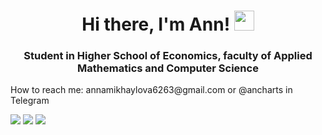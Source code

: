 <h1 align="center">Hi there, I'm Ann! </a> 
<img src="https://github.com/blackcater/blackcater/raw/main/images/Hi.gif" height="32"/></h1>
<h3 align="center">Student in Higher School of Economics, faculty of Applied Mathematics and Computer Science</h3>
How to reach me: annamikhaylova6263@gmail.com or @ancharts in Telegram

![](https://github-profile-summary-cards.vercel.app/api/cards/profile-details?username=ancharts&theme=monokai)
![](https://github-profile-summary-cards.vercel.app/api/cards/repos-per-language?username=ancharts&theme=monokai)
![](https://github-profile-summary-cards.vercel.app/api/cards/stats?username=ancharts&theme=monokai)

<!--
**ancharts/ancharts** is a ✨ _special_ ✨ repository because its `README.md` (this file) appears on your GitHub profile.

Here are some ideas to get you started:

- 🔭 I’m currently working on ...
- 🌱 I’m currently learning ...
- 👯 I’m looking to collaborate on ...
- 🤔 I’m looking for help with ...
- 💬 Ask me about ...
- 📫 How to reach me: ...
- 😄 Pronouns: ...
- ⚡ Fun fact: ...
-->
